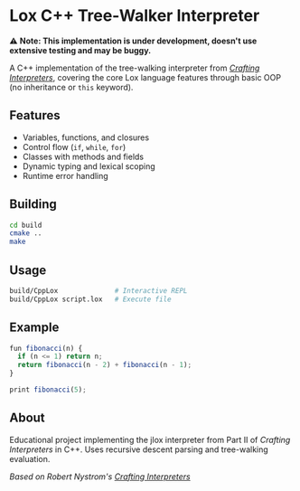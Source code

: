 # Lox C++ Tree-Walker Interpreter

⚠️ **Note: This implementation is under development, doesn't use extensive testing and may be buggy.**

A C++ implementation of the tree-walking interpreter from [*Crafting Interpreters*](https://craftinginterpreters.com/), covering the core Lox language features through basic OOP (no inheritance or `this` keyword).

## Features

- Variables, functions, and closures
- Control flow (`if`, `while`, `for`)
- Classes with methods and fields
- Dynamic typing and lexical scoping
- Runtime error handling

## Building

```bash
cd build
cmake ..
make
```

## Usage

```bash
build/CppLox              # Interactive REPL
build/CppLox script.lox   # Execute file
```

## Example

```javascript
fun fibonacci(n) {
  if (n <= 1) return n;
  return fibonacci(n - 2) + fibonacci(n - 1);
}

print fibonacci(5);
```

## About

Educational project implementing the jlox interpreter from Part II of *Crafting Interpreters* in C++. Uses recursive descent parsing and tree-walking evaluation.

*Based on Robert Nystrom's [Crafting Interpreters](https://craftinginterpreters.com/)*
